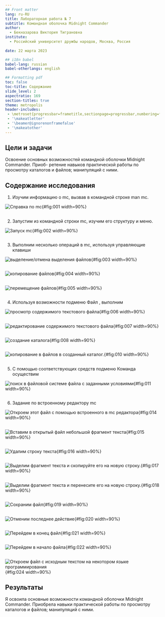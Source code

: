 ```yaml
---
## Front matter
lang: ru-RU
title: Лабораторная работа № 7
subtitle: Командная оболочка Midnight Commander
author:
  - Бекназарова Виктория Тиграновна
institute:
  - Российский университет дружбы народов, Москва, Россия
 
date: 22 марта 2023

## i18n babel
babel-lang: russian
babel-otherlangs: english

## Formatting pdf
toc: false
toc-title: Содержание
slide_level: 2
aspectratio: 169
section-titles: true
theme: metropolis
header-includes:
 - \metroset{progressbar=frametitle,sectionpage=progressbar,numbering=fraction}
 - '\makeatletter'
 - '\beamer@ignorenonframefalse'
 - '\makeatother'
---
```



## Цели и задачи

Освоение основных возможностей командной оболочки Midnight Commander. Приоб-
ретение навыков практической работы по просмотру каталогов и файлов; манипуляций
с ними.


## Содержание исследования

1. Изучим информацию о mc, вызвав в командной строке man mc.


![Справка по mc ](image/1.png){#fig:001 width=90%}


##


2. Запустим из командной строки mc, изучим его структуру и меню. 


![Запуск mc ](image/2.png){#fig:002 width=90%}


##


3. Выполним несколько операций в mc, используя управляющие клавиши 


![выделение/отмена выделения файлов ](image/3.png){#fig:003 width=90%}


##


![ копирование файлов ](image/4.png){#fig:004 width=90%}


##


![перемещение файлов ](image/5.png){#fig:005 width=90%}


##


4. Используя возможности подменю Файл , выполним 


![просмотр содержимого текстового файла ](image/6.png){#fig:006 width=90%}


##


![редактирование содержимого текстового файла ](image/7.png){#fig:007 width=90%}


##


![ создание каталога ](image/8.png){#fig:008 width=90%}


##


![ копирование в файлов в созданный каталог. ](image/10.png){#fig:010 width=90%}


##


5. С помощью соответствующих средств подменю Команда осуществим 


![ поиск в файловой системе файла с заданными условиями ](image/11.png){#fig:011 width=90%}


##


6. Задание по встроенному редактору mc 


![ Откроем этот файл с помощью встроенного в mc редактора ](image/14.png){#fig:014 width=90%}


##


![ Вставим в открытый файл небольшой фрагмент текста ](image/15.png){#fig:015 width=90%}


##


![ Удалим строку текста ](image/16.png){#fig:016 width=90%}


##


![ Выделим фрагмент текста и скопируйте его на новую строку. ](image/17.png){#fig:017 width=90%}


##


![ Выделим фрагмент текста и перенесите его на новую строку. ](image/18.png){#fig:018 width=90%}


##


![ Сохраним файл ](image/19.png){#fig:019 width=90%}


##


![ Отменим последнее действие ](image/20.png){#fig:020 width=90%}


##


![ Перейдем в конец файл ](image/21.png){#fig:021 width=90%}


##


![ Перейдем в начало файла ](image/22.png){#fig:022 width=90%}


##


![ Откроем файл с исходным текстом на некотором языке программирования ](image/24.png){#fig:024 width=90%}



## Результаты


Я освоила основные возможности командной оболочки Midnight Commander. Приобрела навыки практической работы по просмотру каталогов и файлов; манипуляций с ними.



